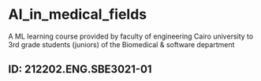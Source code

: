 # AI_in_medical_fields
A ML learning course provided by faculty of engineering Cairo university to 3rd grade students (juniors) of the Biomedical &amp; software department 


## ID: 212202.ENG.SBE3021-01

